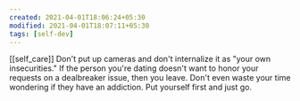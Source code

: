 ```yaml
---
created: 2021-04-01T18:06:24+05:30
modified: 2021-04-01T18:07:11+05:30
tags: [self-dev]
---
```

[[self_care]]
 Don't put up cameras and don't internalize it as "your own insecurities." If the person you're dating doesn't want to honor your requests on a dealbreaker issue, then you leave. Don't even waste your time wondering if they have an addiction. Put yourself first and just go. 
